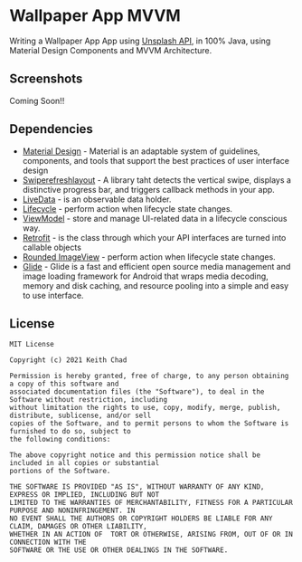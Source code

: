# Wallpaper App MVVM

Writing a Wallpaper App App using [Unsplash API](https://unsplash.com/documentation), in 100% Java, using Material Design Components and MVVM Architecture.

## Screenshots
Coming Soon!!

## Dependencies
  * [Material Design](https://material.io/design) - Material is an adaptable system of guidelines, components, and tools that support the best practices of user interface design
  * [Swiperefreshlayout](https://developer.android.com/jetpack/androidx/releases/swiperefreshlayout) - A library taht detects the vertical swipe, displays a distinctive progress bar, and triggers callback methods in your app.
  * [LiveData](https://developer.android.com/topic/libraries/architecture/livedata) - is an observable data holder.
  * [Lifecycle](https://developer.android.com/topic/libraries/architecture/lifecycle) - perform action when lifecycle state changes.
  * [ViewModel](https://developer.android.com/topic/libraries/architecture/viewmodel) - store and manage UI-related data in a lifecycle conscious way.
  * [Retrofit](https://square.github.io/retrofit/) - is the class through which your API interfaces are turned into callable objects
  * [Rounded ImageView](https://github.com/vinc3m1/RoundedImageView) - perform action when lifecycle state changes.
  * [Glide](https://github.com/bumptech/glide) - Glide is a fast and efficient open source media management and image loading framework for Android that wraps media decoding, memory and disk caching, and resource pooling into a simple and easy to use interface.
  
## License
```
MIT License

Copyright (c) 2021 Keith Chad

Permission is hereby granted, free of charge, to any person obtaining a copy of this software and
associated documentation files (the "Software"), to deal in the Software without restriction, including
without limitation the rights to use, copy, modify, merge, publish, distribute, sublicense, and/or sell
copies of the Software, and to permit persons to whom the Software is furnished to do so, subject to
the following conditions:

The above copyright notice and this permission notice shall be included in all copies or substantial
portions of the Software.

THE SOFTWARE IS PROVIDED "AS IS", WITHOUT WARRANTY OF ANY KIND, EXPRESS OR IMPLIED, INCLUDING BUT NOT
LIMITED TO THE WARRANTIES OF MERCHANTABILITY, FITNESS FOR A PARTICULAR PURPOSE AND NONINFRINGEMENT. IN
NO EVENT SHALL THE AUTHORS OR COPYRIGHT HOLDERS BE LIABLE FOR ANY CLAIM, DAMAGES OR OTHER LIABILITY,
WHETHER IN AN ACTION OF  TORT OR OTHERWISE, ARISING FROM, OUT OF OR IN CONNECTION WITH THE
SOFTWARE OR THE USE OR OTHER DEALINGS IN THE SOFTWARE.
```
